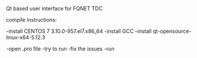 Qt based user interface for FQNET TDC

compile instructions:

-install CENTOS 7 3.10.0-957.el7.x86_64
-install GCC
-install qt-opensource-linux-x64-5.12.3

-open .pro file
-try to run 
-fix the issues
-run


